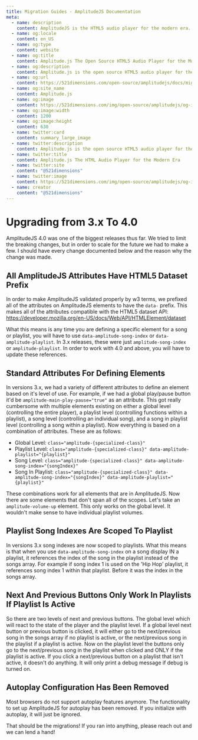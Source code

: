 ```yaml
---
title: Migration Guides - AmplitudeJS Documentation
meta:
  - name: description
    content: AmplitudeJS is the HTML5 audio player for the modern era. Using no dependencies, take control of the browser and design a web audio player the way you want it to look.
  - name: og:locale
    content: en_US
  - name: og:type
    content: website
  - name: og:title
    content: Amplitude.js The Open Source HTML5 Audio Player for the Modern Era
  - name: og:description
    content: Amplitude.js is the open source HTML5 audio player for the modern era. Using no dependencies, take control of the browser and design an audio player the way you want it to look.
  - name: og:url
    content: https://521dimensions.com/open-source/amplitudejs/docs/migration-guides
  - name: og:site_name
    content: Amplitude.js
  - name: og:image
    content: https://521dimensions.com/img/open-source/amplitudejs/og-image-amplitudejs.png
  - name: og:image:width
    content: 1200
  - name: og:image:height
    content: 630
  - name: twitter:card
    content: summary_large_image
  - name: twitter:description
    content: Amplitude.js is the open source HTML5 audio player for the modern era. Using no dependencies, take control of the browser and design an audio player the way you want it to look. Available for free on Github.
  - name: twitter:title
    content: Amplitude.js The HTML Audio Player for the Modern Era
  - name: twitter:site
    content: "@521dimensions"
  - name: twitter:image
    content: https://521dimensions.com/img/open-source/amplitudejs/og-image-amplitudejs.png
  - name: creator
    content: "@521dimensions"
---
```


# Upgrading from 3.x To 4.0

AmplitudeJS 4.0 was one of the biggest releases thus far. We tried to limit the breaking changes, but in order to scale for the future we had to make a few.  I should have every change documented below and the reason why the change was made.

## All AmplitudeJS Attributes Have HTML5 Dataset Prefix

In order to make AmplitudeJS validated properly by w3 terms, we prefixed all of the attributes on AmplitudeJS elements to have the `data-` prefix. This makes all of the attributes compatible with the HTML5 dataset API: https://developer.mozilla.org/en-US/docs/Web/API/HTMLElement/dataset

What this means is any time you are defining a specific element for a song or playlist, you will have to use `data-amplitude-song-index` or `data-amplitude-playlist`. In 3.x releases, these were just `amplitude-song-index` or `amplitude-playlist`. In order to work with 4.0 and above, you will have to update these references.

## Standard Attributes For Defining Elements

In versions 3.x, we had a variety of different attributes to define an element based on it's level of use. For example, if we had a global play/pause button it'd be `amplitude-main-play-pause="true"` as an attribute. This got really cumbersome with multiple elements existing on either a global level (controlling the entire player), a playlist level (controlling functions within a playlist), a song level (controlling an individual song), and a song in playlist level (controlling a song within a playlist). Now everything is based on a combination of attributes. These are as follows:

* Global Level: `class="amplitude-{specialized-class}"`
* Playlist Level: `class="amplitude-{specialized-class}" data-amplitude-playlist="{playlist}"`
* Song Level: `class="amplitude-{specialized-class}" data-amplitude-song-index="{songIndex}"`
* Song In Playlist: `class="amplitude-{specialized-class}" data-amplitude-song-index="{songIndex}" data-amplitude-playlist="{playlist}"`

These combinations work for all elements that are in AmplitudeJS. Now there are some elements that don't span all of the scopes. Let's take an `amplitude-volume-up` element. This only works on the global level. It wouldn't make sense to have individual playlist volumes.

## Playlist Song Indexes Are Scoped To Playlist

In versions 3.x song indexes are now scoped to playlists. What this means is that when you use `data-amplitude-song-index` on a song display IN a playlist, it references the index of the song in the playlist instead of the songs array. For example if song index 1 is used on the 'Hip Hop' playlist, it references song index 1 within that playlist. Before it was the index in the songs array.

## Next And Previous Buttons Only Work In Playlists If Playlist Is Active

So there are two levels of next and previous buttons. The global level which will react to the state of the player and the playlist level. If a global level next button or previous button is clicked, it will either go to the next/previous song in the songs array if no playlist is active, or the next/previous song in the playlist if a playlist is active.  Now on the playlist level the buttons only go to the next/previous song in the playlist when clicked and ONLY if the playlist is active. If you click a next/previous button on a playlist that isn't active, it doesn't do anything. It will only print a debug message if debug is turned on.

## Autoplay Configuration Has Been Removed

Most browsers do not support autoplay features anymore. The functionality to set up AmplitudeJS for autoplay has been removed. If you initialize with autoplay, it will just be ignored.

That should be the migrations! If you ran into anything, please reach out and we can lend a hand!

